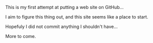 This is my first attempt at putting a web site on GitHub...

I aim to figure this thing out, and this site seems like a place to start.

Hopefuly I did not commit anything I shouldn't have...

More to come.
